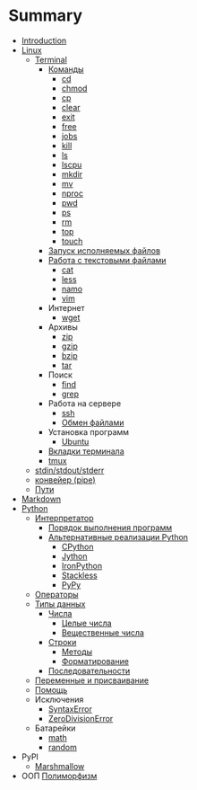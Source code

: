 # Summary

* [Introduction](README.md)
* [Linux](linux/README.md)
   * [Terminal](linux/terminal/README.md)
      * [Команды](linux/terminal/COMMANDS.md)
         * [cd](linux/terminal/CD.md)
         * [chmod](linux/terminal/CHMOD.md)
         * [cp](linux/terminal/CP.md)
         * [clear](linux/terminal/CLEAR.md)
         * [exit](linux/terminal/EXIT.md)
         * [free](linux/terminal/FREE.md)
         * [jobs](linux/terminal/JOBS.md)
         * [kill](linux/terminal/KILL.md)
         * [ls](linux/terminal/LS.md)
         * [lscpu](linux/terminal/LSCPU.md)
         * [mkdir](linux/terminal/MKDIR.md)
         * [mv](linux/terminal/MV.md)
         * [nproc](linux/terminal/NPROC.md)
         * [pwd](linux/terminal/PWD.md)
         * [ps](linux/terminal/PS.md)
         * [rm](linux/terminal/RM.md)
         * [top](linux/terminal/TOP.md)
         * [touch](linux/terminal/TOUCH.md)
      * [Запуск исполняемых файлов](linux/executable/README.md)
      * [Работа с текстовыми файлами](linux/text/README.md)
         * [cat](linux/text/CAT.md)
         * [less](linux/text/LESS.md)
         * [namo](linux/text/NANO.md)
         * [vim](linux/text/VIM.md)
      * Интернет
         * [wget](linux/internet/WGET.md)
      * Архивы
         * [zip](linux/archives/ZIP.md)
         * [gzip](linux/archives/GZIP.md)
         * [bzip](linux/archives/BZIP.md)
         * [tar](linux/archives/TAR.md)
      * Поиск
         * [find](linux/search/FIND.md)
         * [grep](linux/search/GREP.md)
      * Работа на сервере
         * [ssh](linux/server/SSH.md)
         * [Обмен файлами](linux/server/SCP.md)
      * Установка программ
         * [Ubuntu](linux/install/UBUNTU.md)
      * [Вкладки терминала](linux/tabs/README.md)
      * [tmux](linux/tmux/README.md)
   * [stdin/stdout/stderr](linux/stdin/README.md)
   * [конвейер (pipe)](linux/stdin/PIPE.md)
   * [Пути](linux/paths/README.md)
* [Markdown](markdown/README.md)
* [Python](python/README.md)
   * [Интерпретатор](python/interpreter/README.md)
      * [Порядок выполнения программ](python/interpreter/ORDER.md)
      * [Альтернативные реализации Python](python/interpreter/OTHER.md)
         * [CPython](python/interpreter/CPYTHON.md)
         * [Jython](python/interpreter/JYTHON.md)
         * [IronPython](python/interpreter/IRONPYTHON.md)
         * [Stackless](python/interpreter/STACKLESS.md)
         * [PyPy](python/interpreter/PYPY.md)
   * [Операторы](python/operators/README.md)
   * [Типы данных](python/data_types/README.md)
      * [Числа](python/data_types/numbers/README.md)
         * [Целые числа](python/data_types/numbers/INTEGERS.md)
         * [Вещественные числа](python/data_types/numbers/FLOATS.md)
      * [Строки](python/data_types/strings/README.md)
         * [Методы](python/data_types/strings/METHODS.md)
         * [Форматирование](python/data_types/strings/FORMATTING.md)
      * [Последовательности](python/data_types/SEQUENCES.md)
   * [Переменные и присваивание](python/assignment/README.md)
   * [Помощь](python/help/README.md)
   * Исключения
      * [SyntaxError](python/exceptions/SYNTAX_ERROR.md)
      * [ZeroDivisionError](python/exceptions/ZERO_DIVISION_ERROR.md)
   * Батарейки
      * [math](python/stl/MATH.md)
      * [random](python/stl/RANDOM.md)
* PyPI
   * [Marshmallow](python/pypi/marshmallow/README.md)
* ООП
   [Полиморфизм](theory/oop/POLYMORPHIZM.md)
